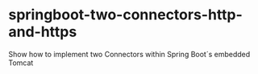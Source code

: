 # springboot-two-connectors-http-and-https
Show how to implement two Connectors within Spring Boot´s embedded Tomcat
